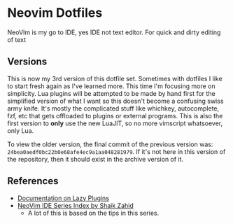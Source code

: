 # Neovim Dotfiles

NeoVIm is my go to IDE, yes IDE not text editor. For quick and dirty editing of text 

## Versions

This is now my 3rd version of this dotfile set.
Sometimes with dotfiles I like to
start fresh again as I've learned more.
This time I'm focusing more on simplicity.
Lua plugins will be attempted to be made by hand first for
the simplified version of what
I want so this doesn't become a confusing swiss army knife.
It's mostly the complicated stuff like whichkey, autocomplete,
fzf, etc that gets offloaded to plugins or external programs.
This is also the first version to **only** use the new LuaJIT,
so no more vimscript whatsoever, only Lua.

To view the older version,
the final commit of the previous version was:
`24bea0aedf0bc22b0e68afe4ec9a1aa048281979`.
If it's not here in this version of the repository,
then it should exist in the archive version of it.

## References

* [Documentation on Lazy Plugins][lazy-plugs-me]
* [NeoVim IDE Series Index by Shaik Zahid][neovim-ide-idx-zahid]
  * A lot of this is based on the tips in this series.


<!-- Hidden Reference Link Sources -->
[lazy-plugs-me]: ./doc/lazy-plugins.md "Documentation on Lazy Plugins"
[neovim-ide-idx-zahid]: https://medium.com/@shaikzahid0713/the-neovim-series-32163eb1f5d0 "NeoVim IDE Series by Shaik Zahid"
